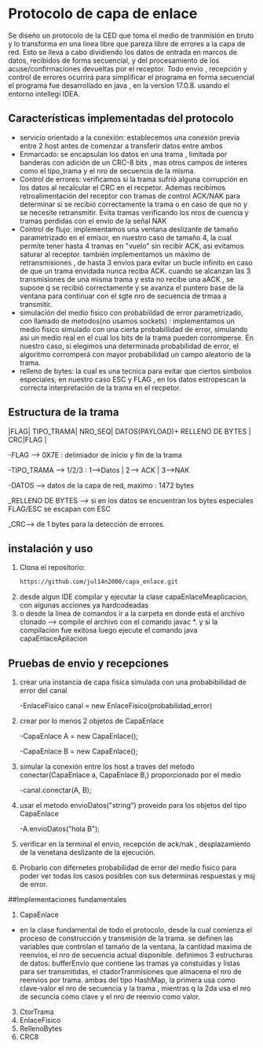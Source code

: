 
# Protocolo de capa de enlace
Se diseño un protocolo de la CED que toma el medio de tranmisión en bruto y lo transforma en una linea libre que pareza libre de errores a la capa de red. Esto se lleva a cabo dividiendo los datos de entrada en marcos de datos, recibidos de forma secuencial, y del procesamiento de los acuse/confirmaciones devueltas por el receptor. Todo envio , recepción y control de errores ocurrirá para simplificar el programa en forma secuencial
el programa fue desarrollado en java , en la  version 17.0.8. usando el entorno intellegi IDEA.

## Características implementadas del protocolo

- servicio orientado a la conexión: establecemos una conexión previa entre 2 host antes de comenzar a transferir datos entre ambos
- Enmarcado: se encapsulan los datos en una trama , limitada por banderas con adición de un CRC-8 bits , mas otros campos de interes como el tipo_trama y el nro de secuencia de la misma.
- Control de errores:  verificamos si la trama sufrió alguna corrupción en los datos al recalcular el CRC en el recpetor. Ademas recibimos retroalimentación del receptor con tramas de control ACK/NAK para determinar si se recibió correctamente la trama o en caso de que no y se necesite retransmitir. Evita tramas verificando los nros de cuencia y tramas perdidas con el envio de la señal NAK
- Control de flujo: implementamos una ventana deslizante de tamaño parametrizado en el emisor, en nuestro caso de tamaño 4, la cual permite tener hasta 4 tramas en "vuelo" sin recibir ACK, asi evitamos saturar al receptor. también implementamos un máximo de retransmisiones , de hasta 3 envios para evitar un bucle infinito en caso de que un trama envidada nunca reciba ACK. cuando se alcanzan las 3 transmisiones de una misma trama y esta no recibe una aACK , se supone q se recibió correctamente y se avanza el puntero base de la ventana para continuar con el sgte nro de secuencia de trmaa a transmitir.
- simulación del medio fisico con probabiildad de error parametrizado, con llamado de metodos(no usamos sockets) : implementamos un medio fisico simulado con una cierta probabillidad de error, simulando asi un medio real en el cual los bits de la trama pueden corromperse. En nuestro caso, si elegimos una determinada probabilidad de error, el algoritmo corromperá con mayor probabilidad un campo aleatorio de la trama.
- relleno de bytes: la cual es una tecnica para evitar que ciertos simbolos especiales, en nuestro caso ESC y FLAG , en los datos estropescan la correcta interpretación de la trama en el recpetor.

## Estructura de la trama
|FLAG| TIPO_TRAMA| NRO_SEQ| DATOS(PAYLOAD)+ RELLENO DE BYTES | CRC|FLAG | 

  -FLAG --> 0X7E : delimiador de inicio y fin de la trama
  
  -TIPO_TRAMA --> 1/2/3 : 1-->Datos  | 2--> ACK | 3-->NAK
  
  -DATOS --> datos de la capa de red, maximo : 1472 bytes
  
  _RELLENO DE BYTES --> si en los datos se encuentran los bytes especiales FLAG/ESC se escapan con ESC 
  
  _CRC--> de 1 bytes para la detección de errores.

## instalación  y uso 
1. Clona el repositorio:
   ```bash
   https://github.com/jul14n2000/capa_enlace.git
2. desde algun IDE compilar y ejecutar la clase capaEnlaceMeaplicacion, con algunas acciones ya hardcodeadas
3. o desde la linea de comandos ir a la carpeta en donde está el archivo clonado --> compile el archivo con el comando javac *. y si la compilacion fue exitosa luego ejecute el comando java capaEnlaceApliacion
## Pruebas de envio y recepciones
1. crear una instancia de capa fisica simulada con una probabibilidad de error del canal

   -EnlaceFisico canal = new EnlaceFisico(probabilidad_error)
3. crear por lo menos 2 objetos de CapaEnlace 

   -CapaEnlace A = new CapaEnlace();

   -CapaEnlace B = new CapaEnlace();
5. simular la conexión entre los host a traves del metodo conectar(CapaEnlace a, CapaEnlace B,) proporcionado por el medio

   -canal.conectar(A, B);
7. usar el metodo envioDatos("string") proveido para los objetos del tipo CapaEnlace

   -A.envioDatos("hola B");
9. verificar en la terminal el envio, recepción de ack/nak , desplazamiento de la venetana deslizante de la ejecución.
10. Probarlo con difernetes probabilidad de error del medio fisico para poder ver todas los casos posibles con sus determinas respuestas y msj de error. 

##Implementaciones fundamentales 
1. CapaEnlace
- en la clase fundamental de todo el protocolo, desde la cual comienza el proceso de construcción y transmisión de la trama.  se definen las variables que controlan el tamaño de la ventana, la cantidad maxima de reenvios, el nro de secuencia actual disponible. definimos 3 estructuras de datos: bufferEnvio que contiene las tramas ya constuidas y listas para ser transmitidas, el ctadorTranmisiones que almacena el nro de reenvios por trama. ambas del tipo HashMap, la primera usa como clave-valor el nro de secuencia y la trama , mientras q  la 2da usa el nro de secuncia como clave y el nro de reenvio como valor.

3. CtorTrama
4. EnlaceFisico
5. RellenoBytes
6. CRC8



